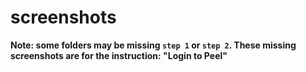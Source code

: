 # screenshots

**Note: some folders may be missing `step 1` or `step 2`. These missing screenshots are for the instruction: "Login to Peel"**